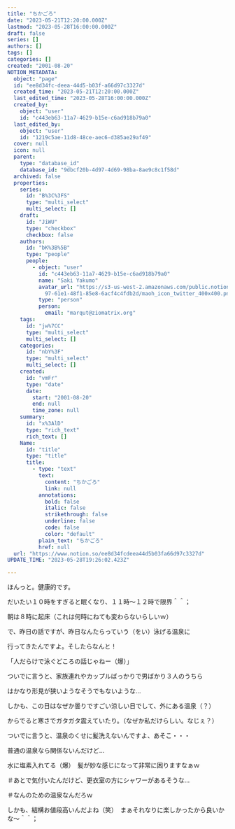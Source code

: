 ```yaml
---
title: "ちかごろ"
date: "2023-05-21T12:20:00.000Z"
lastmod: "2023-05-28T16:00:00.000Z"
draft: false
series: []
authors: []
tags: []
categories: []
created: "2001-08-20"
NOTION_METADATA:
  object: "page"
  id: "ee8d34fc-deea-44d5-b03f-a66d97c3327d"
  created_time: "2023-05-21T12:20:00.000Z"
  last_edited_time: "2023-05-28T16:00:00.000Z"
  created_by:
    object: "user"
    id: "c443eb63-11a7-4629-b15e-c6ad918b79a0"
  last_edited_by:
    object: "user"
    id: "1219c5ae-11d8-48ce-aec6-d385ae29af49"
  cover: null
  icon: null
  parent:
    type: "database_id"
    database_id: "9dbcf20b-4d97-4d69-98ba-8ae9c8c1f58d"
  archived: false
  properties:
    series:
      id: "B%3C%3FS"
      type: "multi_select"
      multi_select: []
    draft:
      id: "JiWU"
      type: "checkbox"
      checkbox: false
    authors:
      id: "bK%3B%5B"
      type: "people"
      people:
        - object: "user"
          id: "c443eb63-11a7-4629-b15e-c6ad918b79a0"
          name: "Saki Yakumo"
          avatar_url: "https://s3-us-west-2.amazonaws.com/public.notion-static.com/3ad1c4\
            97-61e1-48f1-85e8-6acf4c4fdb2d/maoh_icon_twitter_400x400.png"
          type: "person"
          person:
            email: "marqut@ziomatrix.org"
    tags:
      id: "jw%7CC"
      type: "multi_select"
      multi_select: []
    categories:
      id: "nbY%3F"
      type: "multi_select"
      multi_select: []
    created:
      id: "vmFr"
      type: "date"
      date:
        start: "2001-08-20"
        end: null
        time_zone: null
    summary:
      id: "x%3AlD"
      type: "rich_text"
      rich_text: []
    Name:
      id: "title"
      type: "title"
      title:
        - type: "text"
          text:
            content: "ちかごろ"
            link: null
          annotations:
            bold: false
            italic: false
            strikethrough: false
            underline: false
            code: false
            color: "default"
          plain_text: "ちかごろ"
          href: null
  url: "https://www.notion.so/ee8d34fcdeea44d5b03fa66d97c3327d"
UPDATE_TIME: "2023-05-28T19:26:02.423Z"

---
```

<link rel="stylesheet" href="https://cdn.jsdelivr.net/npm/katex@0.16.2/dist/katex.min.css" integrity="sha384-bYdxxUwYipFNohQlHt0bjN/LCpueqWz13HufFEV1SUatKs1cm4L6fFgCi1jT643X" crossorigin="anonymous">


ほんっと。健康的です。


だいたい１０時をすぎると眠くなり、１１時～１２時で限界＾＾；


朝は８時に起床（これは何時にねても変わらないらしいｗ）


で、昨日の話ですが、昨日なんたらっていう（をい）泳げる温泉に


行ってきたんですよ。そしたらなんと！


「人だらけで泳ぐどころの話じゃねー（爆）」


ついでに言うと、家族連れやカップルばっかりで男ばかり３人のうちら


はかなり形見が狭いようなそうでもないような…


しかも、この日はなぜか曇りですごい涼しい日でして、外にある温泉（？）


からでると寒さでガタガタ震えていたり。（なぜか私だけらしい。なじぇ？）


ついでに言うと、温泉のくせに髪洗えないんですよ、あそこ・・・


普通の温泉なら関係ないんだけど…


水に塩素入れてる（爆）　髪が妙な感じになって非常に困りますなぁｗ


＃あとで気付いたんだけど、更衣室の方にシャワーがあるそうな…


＃なんのための温泉なんだろｗ


しかも、結構お値段高いんだよね（笑）　まぁそれなりに楽しかったから良いかな～＾＾；

